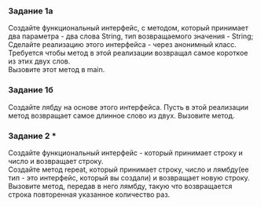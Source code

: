 ### Задание 1а

Создайте функциональный интерфейс, с методом, который принимает два параметра - два слова String, тип возвращаемого значения - String;   
Сделайте реализацию этого интерфейса - через анонимный класс. Требуется чтобы метод в этой реализации возвращал самое короткое из этих двух слов.   
Вызовите этот метод в main.
### Задание 1б
Создайте лябду на основе этого интерфейса. Пусть в этой реализации метод возвращает самое длинное слово из двух.
Вызовите метод. 


### Задание 2 *

Cоздайте функциональный интерфейс - который принимает строку и число и возвращает строку.  
Cоздайте метод repeat, который принимает строку, число и лямбду(ее тип - это интерфейс, который вы создали) и возвращает новую строку.   
Вызовите метод, передав в него лямбду, такую что возвращается строка повторенная указанное количество раз.
